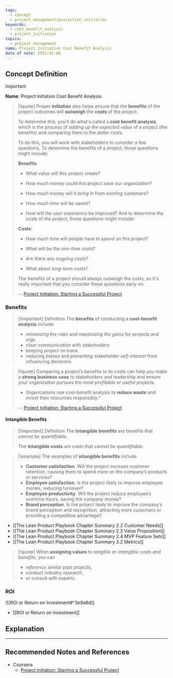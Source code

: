```yaml
---
tags:
  - concept
  - project_management/projection_initiation
keywords:
  - cost_benefit_analysis
  - project_initiation
topics:
  - project_management
name: Project Initiation Cost Benefit Analysis
date of note: 2025-01-06
---
```


## Concept Definition

>[!important]
>**Name**: Project Initiation Cost Benefit Analysis

>[!quote] 
> Proper **initiation** also helps ensure that the **benefits** of the project
> outcomes will **outweigh** the **costs** of the project.
> 
> To determine this, you'll do what's called a **cost benefit analysis**, which is the process of *adding up the expected value* of a project (the benefits) and comparing them to the *dollar costs*.
> 
> To do this, you will work with stakeholders to consider a few questions. To determine the benefits of a project, those questions might include:
> 
>**Benefits** 
>- What *value* will this project create?
> 
>- How much *money* could this project *save* our organization?
> 
>- How much money will it *bring in* from *existing customers*?
> 
>- How much *time* will be saved?
> 
>- How will the *user experience* be improved? And to determine the costs of the project, those questions might include:
>
>
>**Costs**: 
>- How much time will people have to *spend* on this project?
> 
>- What will be the *one-time costs*?
> 
>- Are there any *ongoing costs*?
> 
>- What about *long-term costs*?
> 
>The benefits of a project should always outweigh the costs, so it's really important that you consider these questions early on.
>
>-- [Project Initiation: Starting a Successful Project](https://www.coursera.org/learn/project-initiation-google/home/welcome)

### Benefits

>[!important] Definition
>The **benefits** of conducting a **cost-benefit analysis** include:
>- *minimizing the risks* and *maximizing the gains* for projects and orgs
>- *clear communication* with *stakeholders*
>- keeping project *on track*.
>- reducing *biases* and *preventing* stakeholder *self-interest* from influencing decisions. 

>[!quote]
>Comparing a project’s benefits to its costs can help you make a **strong business case** to stakeholders and leadership and ensure your organization *pursues the most profitable or useful projects*. 
>- Organizations use cost-benefit analysis to **reduce waste** and *invest* their resources *responsibly*."
>
>-- [Project Initiation: Starting a Successful Project](https://www.coursera.org/learn/project-initiation-google/home/welcome)

#### Intangible Benefits

>[!important] Definition
>The **intangible benefits** are benefits that *cannot be quantifiable*.
>
>The **intangible costs** are costs that *cannot be quantifiable*.

 >[!example]
 >The examples of **intangible benefits** include
 >- **Customer satisfaction**. Will the project increase customer retention, causing them to spend more on the company’s products or services? 
 >- **Employee satisfaction**. Is the project likely to improve employee morale, reducing turnover? 
 >- **Employee productivity**. Will the project reduce employee’s overtime hours, saving the company money?
 >- **Brand perception**. Is the project likely to improve the company’s brand perception and recognition, attracting more customers or providing a competitive advantage?

- [[The Lean Product Playbook Chapter Summary 2.2 Customer Needs]]
- [[The Lean Product Playbook Chapter Summary 2.3 Value Proposition]]
- [[The Lean Product Playbook Chapter Summary 2.4 MVP Feature Sets]]
- [[The Lean Product Playbook Chapter Summary 3.2 Metrics]]

>[!quote]
>When **assigning values** to *tangible or intangible costs and benefits*, you can
>-  *reference similar past projects*, 
>- conduct industry *research*, 
>- or *consult* with experts.


### ROI 

![[ROI or Return on Investment#^3e9a8d]]

- [[ROI or Return on Investment]]



## Explanation











-----------
##  Recommended Notes and References

- Coursera
	- [Project Initiation: Starting a Successful Project](https://www.coursera.org/learn/project-initiation-google/home/welcome)